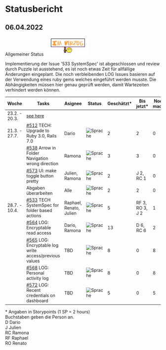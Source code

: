 # Statusbericht
## 06.04.2022
Allgemeiner Status ![Status](https://github.com/RamonaChristen/PSE-Documents/blob/main/public/images/status_im_verzug.jpg?raw=true)

Implementierung der Issue '533 SystemSpec' ist abgeschlossen und review durch Puzzle ist ausstehend, es ist noch etwas Zeit für allfällige Änderungen eingeplant. Die noch verbleibenden LOG Issues basieren auf der Verwendung eines ruby gems welches eingeführt werden musste. Die Abhängigkeiten müssen hier genau geprüft werden, damit Wartezeiten verhindert werden können. 


| Woche        | Tasks       | Asignee   | Status | Geschätzt*  | Bis jetzt*  | Noch zu machen* |
| ------------ | ----------- | -------   | -------| -----------|----------- | ------|
| 23.2. - 20.3.| [see here](ArbeitsplanPSECryptopus.pdf)
| 21.3. - 27.7.| [#512](https://github.com/puzzle/cryptopus/issues/512) TECH: Upgrade to Ruby 3.0, Rails 7.0 | Dario | ![Sprache](https://img.shields.io/badge/Status-DONE-dark_green) | 2 | 2 | 0 |    
|              | [#538](https://github.com/puzzle/cryptopus/issues/538) Arrow in Folder Navigation wrong direction | Ramona  | ![Sprache](https://img.shields.io/badge/Status-DONE-dark_green) | 3 | 3 | 0 |    
|              | [#573](https://github.com/puzzle/cryptopus/issues/573)  UI: make toggle button pretty | Julien, Ramona | ![Sprache](https://img.shields.io/badge/Status-DONE-dark_green)| 2 | J 2, RC 1 | 0 |   
|              | Abgaben überarbeiten  | Alle | ![Sprache](https://img.shields.io/badge/Status-DONE-dark_green) | 2 | 2 | 0 |  
| 28.7. - 10.4. | [#533](https://github.com/puzzle/cryptopus/issues/533) TECH SystemSpec for folder based actions | Raphael, Renato, Julien |![Sprache](https://img.shields.io/badge/Status-PR-blue) | 5 | RF 3, RO 3, J 2  | 1 |    
|              | [#564](https://github.com/puzzle/cryptopus/issues/564) LOG: Encryptable read access | Dario, Ramona | ![Sprache](https://img.shields.io/badge/Status-OK-green) | 13 | D 6, RC 6 | 2 |
|              | [#565](https://github.com/puzzle/cryptopus/issues/565) LOG: Encryptable log write access/previous values | TBD | ![Sprache](https://img.shields.io/badge/Status-OK-green) | 8 | 0 | 8 |              
|              | [#568](https://github.com/puzzle/cryptopus/issues/568) LOG: Personal activity log | TBD    | ![Sprache](https://img.shields.io/badge/Status-OK-green)  |8 | 0 | 8 |    
|              | [#572](https://github.com/puzzle/cryptopus/issues/572) LOG: Recent credentials on dashboard | TBD | ![Sprache](https://img.shields.io/badge/Status-OK-green) |5 | 0 | 5 |    

\* Angaben in Storypoints (1 SP = 2 hours)  
Buchstaben geben die Person an.  
D Dario  
J Julien  
RC Ramona  
RF Raphael  
RO Renato  
